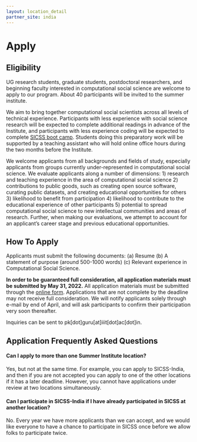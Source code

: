 ```yaml
---
layout: location_detail
partner_site: india
---
```


# Apply

## Eligibility

UG research students, graduate students, postdoctoral researchers, and beginning faculty interested in computational social science are welcome to apply to our program. About 40 participants will be invited to the summer institute.

We aim to bring together computational social scientists across all levels of technical experience. Participants with less experience with social science research will be expected to complete additional readings in advance of the Institute, and participants with less experience coding will be expected to complete [SICSS boot camp](https://sicss.io/boot_camp/). Students doing this preparatory work will be supported by a teaching assistant who will hold online office hours during the two months before the Institute.

We welcome applicants from all backgrounds and fields of study, especially applicants from groups currently under-represented in computational social science. We evaluate applicants along a number of dimensions: 1) research and teaching experience in the area of computational social science 2) contributions to public goods, such as creating open source software, curating public datasets, and creating educational opportunities for others 3) likelihood to benefit from participation 4) likelihood to contribute to the educational experience of other participants 5) potential to spread computational social science to new intellectual communities and areas of research. Further, when making our evaluations, we attempt to account for an applicant’s career stage and previous educational opportunities.

## How To Apply

Applicants must submit the following documents: (a) Resume (b) A statement of purpose (around 500-1000 words) (c) Relevant experience in Computational Social Science. 

**In order to be guaranteed full consideration, all application materials must be submitted by May 31, 2022.** All application materials must be submitted through the [online form](https://forms.office.com/r/3UqWsA8HrF). Applications that are not complete by the deadline may not receive full consideration. We will notify applicants solely through e-mail by end of April, and will ask participants to confirm their participation very soon thereafter.

Inquiries can be sent to pk[dot]guru[at]iiit[dot]ac[dot]in.

## Application Frequently Asked Questions

#### Can I apply to more than one Summer Institute location?

Yes, but not at the same time. For example, you can apply to SICSS-India, and then if you are not accepted you can apply to one of the other locations if it has a later deadline. However, you cannot have applications under review at two locations simultaneously.

#### Can I participate in SICSS-India if I have already participated in SICSS at another location?

No. Every year we have more applicants than we can accept, and we would like everyone to have a chance to participate in SICSS once before we allow folks to participate twice.
